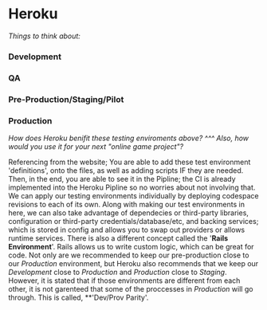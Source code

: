 <h1> Heroku </h1>

  *Things to think about:*
  
  <h3> Development </h3>

  <h3> QA </h3>

  <h3> Pre-Production/Staging/Pilot </h3>

  <h3> Production </h3>
    
  *How does Heroku benifit these testing enviroments above? ^^^ Also, how would you use it for your next "online game project"?*
  
  <p1>Referencing from the website; You are able to add these test environment 'definitions', onto the files, as well as adding scripts IF they are needed. Then, in the end, you are able to see it in the Pipline; the CI is already implemented into the Heroku Pipline so no worries about not involving that. We can apply our testing environments individually by deploying codespace revisions to each of its own. Along with making our test environments in here, we can also take advantage of dependecies or third-party libraries, configuration or third-party credentials/database/etc, and backing services; which is stored in config and allows you to swap out providers or allows runtime services. There is also a different concept called the '**Rails Environment**'. Rails allows us to write custom logic, which can be great for code. Not only are we recommended to keep our pre-production close to our *Production* environment, but Heroku also recommends that we keep our *Development* close to *Production* and *Production* close to *Staging*. However, it is stated that if those environments are different from each other, it is not garenteed that some of the proccesses in *Production* will go through. This is called, **'Dev/Prov Parity'. </p1>
